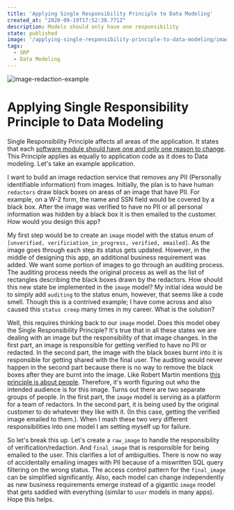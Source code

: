 ```yaml
---
title: 'Applying Single Responsibility Principle to Data Modeling'
created_at: "2020-09-19T17:52:38.771Z"
description: Models should only have one responsibility
state: published
image: '/applying-single-responsibility-principle-to-data-modeling/image-redaction.jpg'
tags:
  - SRP
  - Data Modeling
---
```


![image-redaction-example](/applying-single-responsibility-principle-to-data-modeling/image-redaction.jpg)

# Applying Single Responsibility Principle to Data Modeling

Single Responsibility Principle affects all areas of the application. It states that each [software module should have one and only one reason to change](https://blog.cleancoder.com/uncle-bob/2014/05/08/SingleReponsibilityPrinciple.html). This Principle applies as equally to application code as it does to Data modeling. Let's take an example application.

I want to build an image redaction service that removes any PII (Personally identifiable information) from images. Initially, the plan is to have human `redactors` draw black boxes on areas of an image that have PII. For example, on a W-2 form, the name and SSN field would be covered by a black box. After the image was verified to have no PII or all personal information was hidden by a black box it is then emailed to the customer. How would you design this app?

My first step would be to create an `image` model with the status enum of `[unverified, verificiation_in_progress, verified, emailed]`. As the image goes through each step its status gets updated. However, in the middle of designing this app, an additional business requirement was added. We want some portion of images to go through an auditing process. The auditing process needs the original process as well as the list of rectangles describing the black boxes drawn by the redactors. How should this new state be implemented in the `image` model? My initial idea would be to simply add `auditing` to the status enum, however, that seems like a code smell. Though this is a contrived example; I have come across and also caused this `status creep` many times in my career. What is the solution?

Well, this requires thinking back to our `image` model. Does this model obey the Single Responsibility Principle? It's true that in all these states we are dealing with an image but the responsibility of that image changes. In the first part, an image is responsible for getting verified to have no PII or redacted. In the second part, the image with the black boxes burnt into it is responsible for getting shared with the final user. The auditing would never happen in the second part because there is no way to remove the black boxes after they are burnt into the image. Like Robert Martin mentions [this principle is about people](https://blog.cleancoder.com/uncle-bob/2014/05/08/SingleReponsibilityPrinciple.html). Therefore, it's worth figuring out who the intended audience is for this image. Turns out there are two separate groups of people. In the first part, the `image` model is serving as a platform for a team of redactors. In the second part, it is being used by the original customer to do whatever they like with it. (In this case, getting the verified image emailed to them.). When I mash these two very different responsibilities into one model I am setting myself up for failure.

So let's break this up. Let's create a `raw_image` to handle the responsibility of verification/redaction. And `final_image` that is responsible for being emailed to the user. This clarifies a lot of ambiguities. There is now no way of accidentally emailing images with PII because of a miswritten SQL query filtering on the wrong status. The access control pattern for the `final_image` can be simplified significantly. Also, each model can change independently as new business requirements emerge instead of a gigantic `image` model that gets saddled with everything (similar to `user` models in many apps). Hope this helps.